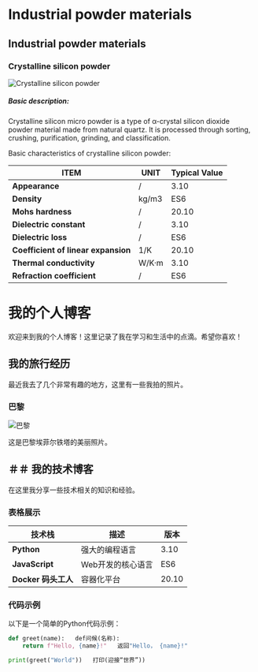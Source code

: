 # Industrial powder materials   
## Industrial powder materials   
### Crystalline silicon powder

![Crystalline silicon powder](https://phonecardcgc.com/wp-content/uploads/2024/08/Crystalline-silicon-powder.png)
##### Basic description: 
Crystalline silicon micro powder is a type of α-crystal silicon dioxide powder material made from natural quartz. It is processed through sorting, crushing, purification, grinding, and classification.

Basic characteristics of crystalline silicon powder: 

| ITEM     | UNIT             | Typical Value   |
|------------|------------------|--------|
| **Appearance** | /     | 3.10   |
| **Density** | kg/m3 | ES6    |
| **Mohs hardness** | /         | 20.10  |
| **Dielectric constant** | /     | 3.10   |
| **Dielectric loss** | / | ES6    |
| **Coefficient of linear expansion** | 1/K         | 20.10  |
| **Thermal conductivity** | W/K·m     | 3.10   |
| **Refraction coefficient** | / | ES6    |

# 我的个人博客

欢迎来到我的个人博客！这里记录了我在学习和生活中的点滴。希望你喜欢！

## 我的旅行经历

最近我去了几个非常有趣的地方，这里有一些我拍的照片。

### 巴黎

![巴黎](https://example.com/paris.jpg)

这是巴黎埃菲尔铁塔的美丽照片。

##   ＃＃ 我的技术博客

在这里我分享一些技术相关的知识和经验。

### 表格展示

| 技术栈     | 描述             | 版本   |
|------------|------------------|--------|
| **Python** | 强大的编程语言     | 3.10   |
| **JavaScript** | Web开发的核心语言 | ES6    |
| **Docker   码头工人** | 容器化平台         | 20.10  |

### 代码示例

以下是一个简单的Python代码示例：

```python   ”“python   ”“python”“python
def greet(name):   def问候(名称):
    return f"Hello, {name}!"   返回"Hello， {name}!"

print(greet("World"))   打印(迎接“世界”))
